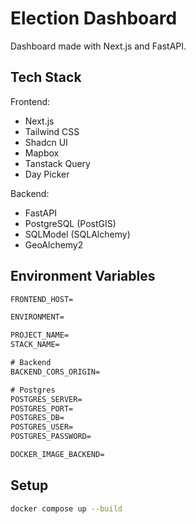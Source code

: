 # Election Dashboard

Dashboard made with Next.js and FastAPI.

## Tech Stack

Frontend:

- Next.js
- Tailwind CSS
- Shadcn UI
- Mapbox
- Tanstack Query
- Day Picker

Backend:

- FastAPI
- PostgreSQL (PostGIS)
- SQLModel (SQLAlchemy)
- GeoAlchemy2

## Environment Variables

```txt
FRONTEND_HOST=

ENVIRONMENT=

PROJECT_NAME=
STACK_NAME=

# Backend
BACKEND_CORS_ORIGIN=

# Postgres
POSTGRES_SERVER=
POSTGRES_PORT=
POSTGRES_DB=
POSTGRES_USER=
POSTGRES_PASSWORD=

DOCKER_IMAGE_BACKEND=
```

## Setup

```bash
docker compose up --build
```

